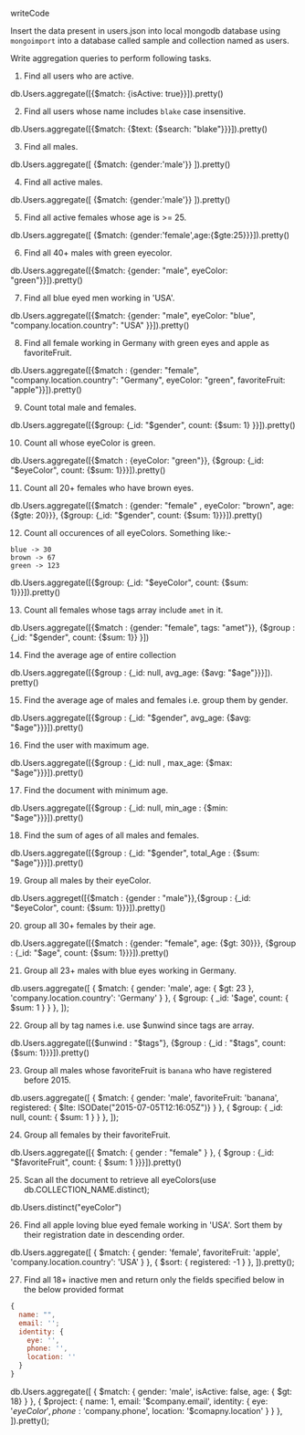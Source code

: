 writeCode

Insert the data present in users.json into local mongodb database using `mongoimport` into a database called sample and collection named as users.

Write aggregation queries to perform following tasks.

1. Find all users who are active.

db.Users.aggregate([{$match: {isActive: true}}]).pretty()

2. Find all users whose name includes `blake` case insensitive.

db.Users.aggregate([{$match: {$text: {$search: "blake"}}}]).pretty()

3. Find all males.

db.Users.aggregate([ {$match: {gender:'male'}} ]).pretty()

4. Find all active males.

db.Users.aggregate([ {$match: {gender:'male'}} ]).pretty()

5. Find all active females whose age is >= 25.

db.Users.aggregate([ {$match: {gender:'female',age:{$gte:25}}}]).pretty()

6. Find all 40+ males with green eyecolor.

db.Users.aggregate([{$match: {gender: "male", eyeColor: "green"}}]).pretty()

7. Find all blue eyed men working in 'USA'.

db.Users.aggregate([{$match: {gender: "male", eyeColor: "blue", "company.location.country": "USA" }}]).pretty()

8. Find all female working in Germany with green eyes and apple as favoriteFruit.

db.Users.aggregate([{$match : {gender: "female", "company.location.country": "Germany", eyeColor: "green", favoriteFruit: "apple"}}]).pretty()

9. Count total male and females.

db.Users.aggregate([{$group: {_id: "$gender", count: {$sum: 1} }}]).pretty()

10. Count all whose eyeColor is green.

db.Users.aggregate([{$match : {eyeColor: "green"}}, {$group: {_id: "$eyeColor", count: {$sum: 1}}}]).pretty()

11. Count all 20+ females who have brown eyes.

db.Users.aggregate([{$match : {gender: "female" , eyeColor: "brown", age: {$gte: 20}}}, {$group: {_id: "$gender", count: {$sum: 1}}}]).pretty()

12. Count all occurences of all eyeColors.
    Something like:-

```
blue -> 30
brown -> 67
green -> 123
```

db.Users.aggregate([{$group: {_id: "$eyeColor", count: {$sum: 1}}}]).pretty()

13. Count all females whose tags array include `amet` in it.

db.Users.aggregate([{$match : {gender: "female", tags: "amet"}}, {$group : {_id: "$gender", count: {$sum: 1}} }])

14. Find the average age of entire collection

db.Users.aggregate([{$group : {_id: null, avg_age: {$avg: "$age"}}}]). pretty()

15. Find the average age of males and females i.e. group them by gender.

db.Users.aggregate([{$group : {_id: "$gender", avg_age: {$avg: "$age"}}}]).pretty()

16. Find the user with maximum age.

db.Users.aggregate([{$group : {_id: null , max_age: {$max: "$age"}}}]).pretty()

17. Find the document with minimum age.

db.Users.aggregate([{$group : {_id: null, min_age : {$min: "$age"}}}]).pretty()

18. Find the sum of ages of all males and females.

db.Users.aggregate([{$group : {_id: "$gender", total_Age : {$sum: "$age"}}}]).pretty()

19. Group all males by their eyeColor.

db.Users.aggreget([{$match : {gender : "male"}},{$group : {_id: "$eyeColor", count: {$sum: 1}}}]).pretty()

20. group all 30+ females by their age.

db.Users.aggregate([{$match : {gender: "female", age: {$gt: 30}}}, {$group : {_id: "$age", count: {$sum: 1}}}]).pretty()

21. Group all 23+ males with blue eyes working in Germany.

db.users.aggregate([
{ $match: { gender: 'male', age: { $gt: 23 }, 'company.location.country': 'Germany' } },
{ $group: { _id: '$age', count: { $sum: 1 } } },
]);

22. Group all by tag names i.e. use \$unwind since tags are array.

db.Users.aggregate([{$unwind : "$tags"}, {$group : {_id : "$tags", count: {$sum: 1}}}]).pretty()

23. Group all males whose favoriteFruit is `banana` who have registered before 2015.

db.users.aggregate([
{ $match: { gender: 'male', favoriteFruit: 'banana', registered: { $lte: ISODate("2015-07-05T12:16:05Z")} } },
{ $group: { _id: null, count: { $sum: 1 } } },
]);

24. Group all females by their favoriteFruit.

db.Users.aggregate([{ $match: { gender : "female" } }, { $group : {_id: "$favoriteFruit", count: { $sum: 1 }}}]).pretty()

25. Scan all the document to retrieve all eyeColors(use db.COLLECTION_NAME.distinct);

db.Users.distinct("eyeColor")

26. Find all apple loving blue eyed female working in 'USA'. Sort them by their registration date in descending order.

db.Users.aggregate([
{ $match: { gender: 'female', favoriteFruit: 'apple', 'company.location.country': 'USA' } },
{ $sort: { registered: -1 } },
]).pretty();

27. Find all 18+ inactive men and return only the fields specified below in the below provided format

```js
{
  name: "",
  email: '';
  identity: {
    eye: '',
    phone: '',
    location: ''
  }
}
```

db.Users.aggregate([
{ $match: { gender: 'male', isActive: false, age: { $gt: 18} } },
{ $project: {
name: 1,
email: '$company.email',
identity: {
eye: '$eyeColor',
phone: '$company.phone',
location: '$comapny.location'
}
}
},
]).pretty();
